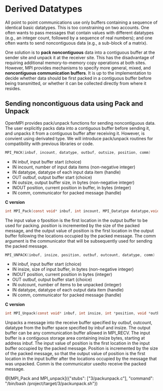 # Derived Datatypes

All  point  to  point  communications  use  only  buffers  containing  a sequence  of  identical  basic  datatypes.   This  is  too  constraining  on  two  accounts.   One  often wants to pass messages that contain values with different datatypes (e.g., an integer count, followed by a sequence of real numbers); and one often wants to send noncontiguous data  (e.g.,  a  sub-block  of  a  matrix).  

One  solution  is  to  **pack  noncontiguous**  data  into a  contiguous  buffer  at  the  sender  site  and  unpack  it  at  the  receiver  site.  This  has  the disadvantage of requiring additional memory-to-memory copy operations at both sites.  However, MPI provides mechanisms to specify more general, mixed, and **noncontiguous communication buffers**.  It is up to the implementation to decide whether data should be first packed in a contiguous buffer before being transmitted, or whether it can be collected directly from where it resides.

## Sending noncontiguous data using Pack and Unpack

OpenMPI provides pack/unpack functions for sending noncontiguous data.  The user explicitly packs data into a contiguous buffer before sending it, and unpacks it from a contiguous buffer after receiving it. However, is convient using derivated type. We will introduce pack/unpack routines for compatibility with previous libraries or code.  

```c
MPI_PACK(inbuf, incount, datatype, outbuf, outsize, position, comm)
```
- IN inbuf, input buffer start (choice)
- IN incount, number of input data items (non-negative integer)
- IN datatype, datatype of each input data item (handle)
- OUT outbuf, output buffer start (choice)
- IN outsize, output buffer size, in bytes (non-negative integer)
- INOUT position, current position in buffer, in bytes (integer)
- IN comm, communicator for packed message (handle)

**C version**
```c
int MPI_Pack(const void* inbuf, int incount, MPI_Datatype datatype,void *outbuf, int outsize, int *position, MPI_Comm comm)
```

The  input  value  o fposition is  the  first  location  in  the  output  buffer  to  be  used  for packing. _position_ is incremented by the size of the packed message, and the output value of position is the first location in the output buffer following the locations occupied by the packed message.  The comm argument is the communicator that will be subsequently used for sending the packed message.

```c
MPI_UNPACK(inbuf, insize, position, outbuf, outcount, datatype, comm)
```
- IN inbuf, input buffer start (choice)
- IN insize, size of input buffer, in bytes (non-negative integer)
- INOUT position, current position in bytes (integer)
- OUT outbuf, output buffer start (choice)
- IN outcount, number of items to be unpacked (integer)
- IN datatype, datatype of each output data item (handle)
- IN comm, communicator for packed message (handle)

**C version**
```c
int MPI_Unpack(const void* inbuf, int insize, int *position, void *outbuf,int outcount, MPI_Datatype datatype, MPI_Comm comm)
```

Unpacks a message into the receive buffer specified by outbuf, outcount, datatype from the buffer space specified by inbuf and insize.  The output buffer can be any communication buffer allowed in MPI\_RECV. The input buffer is a contiguous storage area containing insize bytes, starting at address inbuf.  The input value of position is the first location in the input buffer occupied by the packed message. Position is incremented by the size of the packed message, so that the output value of position is the first location in the input buffer after the locations occupied by the message that was unpacked. Comm is the communicator usedto receive the packed message.

@[MPI_Pack and MPI_unpack]({"stubs": ["3/packunpack.c"], "command": "/bin/bash /project/target/3/packunpack.sh"})
